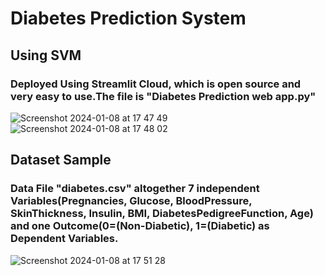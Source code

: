 # **Diabetes Prediction System** 
## Using SVM 
### Deployed Using Streamlit Cloud, which is open source and very easy to use.The file is "Diabetes Prediction web app.py"

![Screenshot 2024-01-08 at 17 47 49](https://github.com/HuksoLimbu/Diabetes_Pred_System_ML_Project/assets/82489296/97249d9c-d3c6-402d-b198-6748f51de094)
![Screenshot 2024-01-08 at 17 48 02](https://github.com/HuksoLimbu/Diabetes_Pred_System_ML_Project/assets/82489296/a25d67e8-90c6-4f82-a26f-2cbc3525466b)

## Dataset Sample
### Data File "diabetes.csv" altogether 7 independent Variables(Pregnancies, Glucose, BloodPressure, SkinThickness, Insulin, BMI, DiabetesPedigreeFunction, Age) and one Outcome(0=(Non-Diabetic), 1=(Diabetic) as Dependent Variables.
![Screenshot 2024-01-08 at 17 51 28](https://github.com/HuksoLimbu/Diabetes_Pred_System_ML_Project/assets/82489296/e21f9318-ed8d-46b5-94a2-915f4d01e6d5)
